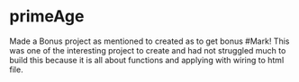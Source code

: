 # primeAge
Made a Bonus project as mentioned to created as to get bonus #Mark!
This was one of the interesting project to create and had not struggled much to build this 
because it is all about functions and applying with wiring to html file.
